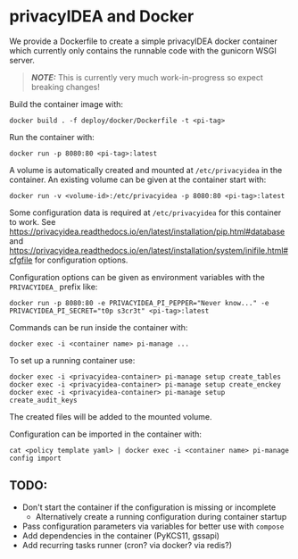 privacyIDEA and Docker
======================

We provide a Dockerfile to create a simple privacyIDEA docker container which
currently only contains the runnable code with the gunicorn WSGI server.

> **_NOTE:_**  This is currently very much work-in-progress so expect breaking changes!

Build the container image with:
```
docker build . -f deploy/docker/Dockerfile -t <pi-tag>
```

Run the container with:
```
docker run -p 8080:80 <pi-tag>:latest
```

A volume is automatically created and mounted at `/etc/privacyidea` in the
container. An existing volume can be given at the container start with:
```
docker run -v <volume-id>:/etc/privacyidea -p 8080:80 <pi-tag>:latest
```

Some configuration data is required at `/etc/privacyidea` for this container to
work. See  https://privacyidea.readthedocs.io/en/latest/installation/pip.html#database
and https://privacyidea.readthedocs.io/en/latest/installation/system/inifile.html#cfgfile
for configuration options.

Configuration options can be given as environment variables with the `PRIVACYIDEA_` prefix like:
```
docker run -p 8080:80 -e PRIVACYIDEA_PI_PEPPER="Never know..." -e PRIVACYIDEA_PI_SECRET="t0p s3cr3t" <pi-tag>:latest
```

Commands can be run inside the container with:
```
docker exec -i <container name> pi-manage ...
```

To set up a running container use:
```
docker exec -i <privacyidea-container> pi-manage setup create_tables
docker exec -i <privacyidea-container> pi-manage setup create_enckey
docker exec -i <privacyidea-container> pi-manage setup create_audit_keys
```
The created files will be added to the mounted volume.

Configuration can be imported in the container with:
```
cat <policy template yaml> | docker exec -i <container name> pi-manage config import
```

TODO:
-----

* Don't start the container if the configuration is missing or incomplete
  * Alternatively create a running configuration during container startup
* Pass configuration parameters via variables for better use with `compose`
* Add dependencies in the container (PyKCS11, gssapi)
* Add recurring tasks runner (cron? via docker? via redis?)
